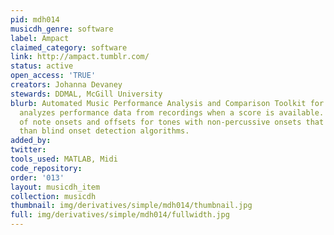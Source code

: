 ```yaml
---
pid: mdh014
musicdh_genre: software
label: Ampact
claimed_category: software
link: http://ampact.tumblr.com/
status: active
open_access: 'TRUE'
creators: Johanna Devaney
stewards: DDMAL, McGill University
blurb: Automated Music Performance Analysis and Comparison Toolkit for MATLAB environment
  analyzes performance data from recordings when a score is available. Provides estimates
  of note onsets and offsets for tones with non-percussive onsets that are more robust
  than blind onset detection algorithms.
added_by:
twitter:
tools_used: MATLAB, Midi
code_repository:
order: '013'
layout: musicdh_item
collection: musicdh
thumbnail: img/derivatives/simple/mdh014/thumbnail.jpg
full: img/derivatives/simple/mdh014/fullwidth.jpg
---
```

